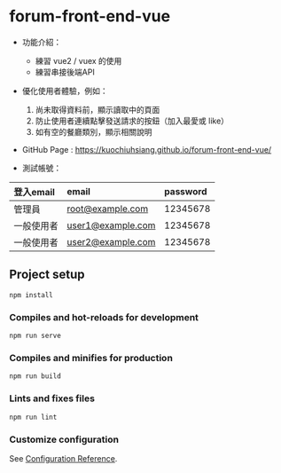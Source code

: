 # forum-front-end-vue
+ 功能介紹：
   + 練習 vue2 / vuex 的使用
   + 練習串接後端API
 
+ 優化使用者體驗，例如：
   1. 尚未取得資料前，顯示讀取中的頁面
   2. 防止使用者連續點擊發送請求的按鈕（加入最愛或 like）
   3. 如有空的餐廳類別，顯示相關說明

+ GitHub Page :
https://kuochiuhsiang.github.io/forum-front-end-vue/

+ 測試帳號：

| 登入email    |  email  |  password  |
| :-------   | :----  | :----  |
| 管理員      | root@example.com   |   12345678    |
| 一般使用者        |   user1@example.com   |   12345678   |
| 一般使用者        |   user2@example.com   |   12345678   |


## Project setup
```
npm install
```

### Compiles and hot-reloads for development
```
npm run serve
```

### Compiles and minifies for production
```
npm run build
```

### Lints and fixes files
```
npm run lint
```

### Customize configuration
See [Configuration Reference](https://cli.vuejs.org/config/).
